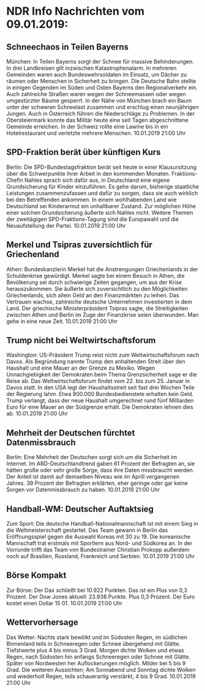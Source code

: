 # NDR Info Nachrichten vom 09.01.2019:


## Schneechaos in Teilen Bayerns
München: In Teilen Bayerns sorgt der Schnee für massive Behinderungen. In drei Landkreisen gilt inzwischen Katastrophenalarm. In mehreren Gemeinden waren auch Bundeswehrsoldaten im Einsatz, um Dächer zu räumen oder Menschen in Sicherheit zu bringen. Die Deutsche Bahn stellte in einigen Gegenden im Süden und Osten Bayerns den Regionalverkehr ein. Auch zahlreiche Straßen waren wegen der Schneemassen oder wegen umgestürzter Bäume gesperrt. In der Nähe von München brach ein Baum unter der schweren Schneelast zusammen und erschlug einen neunjährigen Jungen. Auch in Österreich führen die Niederschläge zu Problemen. In der Obersteiermark konnte das Militär heute eine seit Tagen abgeschnittene Gemeinde erreichen. In der Schweiz rollte eine Lawine bis in ein Hotelrestaurant und verletzte mehrere Menschen. 10.01.2019 21:00 Uhr 

## SPD-Fraktion berät über künftigen Kurs
Berlin: Die SPD-Bundestagsfraktion berät seit heute in einer Klausursitzung über die Schwerpunkte ihrer Arbeit in den kommenden Monaten. Fraktions-Chefin Nahles sprach sich dafür aus, in Deutschland eine eigene Grundsicherung für Kinder einzuführen. Es gehe darum, bisherige staatliche Leistungen zusammenzufassen und dafür zu sorgen, dass sie auch wirklich bei den Betreffenden ankommen. In einem wohlhabenden Land wie Deutschland sei Kinderarmut ein unhaltbarer Zustand. Zur möglichen Höhe einer solchen Grundsicherung äußerte sich Nahles nicht. Weitere Themen der zweitägigen SPD-Fraktions-Tagung sind die Europawahl und die Neuaufstellung der Partei. 10.01.2019 21:00 Uhr 

## Merkel und Tsipras zuversichtlich für Griechenland
Athen:	Bundeskanzlerin Merkel hat die Anstrengungen Griechenlands in der Schuldenkrise gewürdigt. Merkel sagte bei einem Besuch in Athen, die Bevölkerung sei durch schwierige Zeiten gegangen, um aus der Krise herauszukommen. Sie äußerte sich zuversichtlich zu den Möglichkeiten Griechenlands, sich allein Geld an den Finanzmärkten zu leihen. Das Vertrauen wachse, zahlreiche deutsche Unternehmen investierten in dem Land. Der griechische Ministerpräsident Tsipras sagte, die Streitigkeiten zwischen Athen und Berlin im Zuge der Finanzkrise seien überwunden. Man gehe in eine neue Zeit. 10.01.2019 21:00 Uhr 

## Trump nicht bei Weltwirtschaftsforum
Washington:	US-Präsident Trump reist nicht zum Weltwirtschaftsforum nach Davos. Als Begründung nannte Trump den anhaltenden Streit über den Haushalt und eine Mauer an der Grenze zu Mexiko. Wegen Unnachgiebigkeit der Demokraten beim Thema Grenzsicherheit sage er die Reise ab. Das Weltwirtschaftsforum findet vom 22. bis zum 25. Januar in Davos statt. In den USA legt der Haushaltsstreit seit fast drei Wochen Teile der Regierung lahm. Etwa 800.000 Bundesbedienstete erhalten kein Geld. Trump verlangt, dass der neue Haushalt umgerechnet rund fünf Milliarden Euro für eine Mauer an der Südgrenze erhält. Die Demokraten lehnen dies ab. 10.01.2019 21:00 Uhr 

## Mehrheit der Deutschen fürchtet Datenmissbrauch
Berlin: Eine Mehrheit der Deutschen sorgt sich um die Sicherheit im Internet. Im ARD-Deutschlandtrend gaben 61 Prozent der Befragten an, sie hätten große oder sehr große Sorge, dass ihre Daten missbraucht werden. Der Anteil ist damit auf demselben Niveau wie im Aprill vergangenen Jahres. 39 Prozent der Befragten erklärten, eher geringe oder gar keine Sorgen vor Datenmissbrauch zu haben. 10.01.2019 21:00 Uhr 

## Handball-WM: Deutscher Auftaktsieg
Zum Sport:	Die deutsche Handball-Nationalmannschaft ist mit einem Sieg in die Weltmeisterschaft gestartet. Das Team gewann in Berlin das Eröffnungsspiel gegen die Auswahl Koreas mit 30 zu 19. Die koreanische Mannschaft trat erstmals mit Sportlern aus Nord- und Südkorea an. In der Vorrunde trifft das Team von Bundestrainer Christian Prokopp außerdem noch auf Brasilien, Russland, Frankreich und Serbien. 10.01.2019 21:00 Uhr 

## Börse Kompakt
Zur Börse: Der Dax schließt bei 10.922 Punkten. Das ist ein Plus von 0,3 Prozent. Der Dow Jones aktuell: 23.938 Punkte. Plus 0,3 Prozent. Der Euro kostet einen Dollar 15 01. 10.01.2019 21:00 Uhr 

## Wettervorhersage
Das Wetter:
Nachts stark bewölkt und im Südosten Regen, im südlichen Binnenland teils in Schneeregen oder Schnee übergehend mit Glätte. Tiefstwerte plus 4 bis minus 3 Grad. Morgen dichte Wolken und etwas Regen, nach Südosten hin anfangs Schneeregen oder Schnee mit Glätte. Später von Nordwesten her Auflockerungen möglich. Milder bei 5 bis 9 Grad. Die weiteren Aussichten; Am Sonnabend und Sonntag dichte Wolken und wiederholt Regen, teils schauerartig verstärkt, 4 bis 9 Grad. 10.01.2019 21:00 Uhr 
